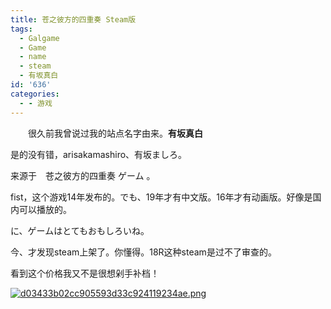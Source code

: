 ```yaml
---
title: 苍之彼方的四重奏 Steam版
tags:
  - Galgame
  - Game
  - name
  - steam
  - 有坂真白
id: '636'
categories:
  - - 游戏
---
```


　　很久前我曾说过我的站点名字由来。**有坂真白**

是的没有错，arisakamashiro、有坂ましろ。

来源于　苍之彼方的四重奏 ゲーム 。

fist，这个游戏14年发布的。でも、19年才有中文版。16年才有动画版。好像是国内可以播放的。

に、ゲームはとてもおもしろいね。

今、才发现steam上架了。你懂得。18R这种steam是过不了审查的。

看到这个价格我又不是很想剁手补档！

[![d03433b02cc905593d33c924119234ae.png](https://view.moezx.cc/images/2019/10/08/d03433b02cc905593d33c924119234ae.md.png)](https://view.moezx.cc/image/ZykEy)